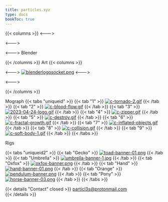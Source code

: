 ```yaml
---
title: particles.xyz
type: docs
bookToc: true
---
```




{{< columns >}}
<--->

<--->

<--->
Blender

{{< /columns >}}
Art
{{< columns >}}

<--->
[![blenderlogosocket.png](https://i.postimg.cc/SmTfDxb2/blenderlogosocket.png)](https://www.blender.org/)
<--->

<--->



{{< /columns >}}


Mograph
{{< tabs "uniqueid" >}}
{{< tab "1" >}}
[![c-tornado-2.gif](https://i.postimg.cc/Sq5y3cCt/c-tornado-2.gif)](tornado)
{{< /tab >}}
{{< tab "2" >}}
[![c-blood-flow.gif](https://i.postimg.cc/D7zLhCnh/c-blood-flow.gif)](blood_flow)
{{< /tab >}}
{{< tab "3" >}}
[![2023-04-24-logo.gif](https://i.postimg.cc/DvVMSFbT/2023-04-24-logo.gif)](logo_reveal)
{{< /tab >}}
{{< tab "4" >}}
[![c-zipper.gif](https://i.postimg.cc/q4mnp184/c-zipper.gif)](/)
{{< /tab >}}
{{< tab "5" >}}
[![c-destroy.gif](https://i.postimg.cc/szbwjfR6/c-destroy.gif)](destroy)
{{< /tab >}}
{{< tab "6" >}}
[![c-fractal-growth.gif](https://i.postimg.cc/JMPgj5r2/c-fractal-growth.gif)](fractal_growth)
{{< /tab >}}
{{< tab "7" >}}
[![c-inflated-objects.gif](https://i.postimg.cc/s3R7sC97/c-inflated-objects.gif)](inflated_objects)
{{< /tab >}}
{{< tab "8" >}}
[![c-collision.gif](https://i.postimg.cc/JRn6KLDN/c-collision.gif)](particle_collision)
{{< /tab >}}
{{< tab "9" >}}
[![c-soft-body-1.gif](https://i.postimg.cc/gmQd5V8B/c-soft-body-1.gif)](soft_body)
{{< /tab >}}
{{< /tabs >}}


Rigs

{{< tabs "uniqueid2" >}}
{{< tab "Gecko" >}}
[![toad-banner-01.png](https://i.postimg.cc/BST6nqrx/toad-banner-01.png)](/amphibian_rig/)
{{< /tab >}}
{{< tab "Umbrella" >}}
[![umbrella-banner-1.jpg](https://i.postimg.cc/q4cGrQrQ/umbrella-banner-1.jpg)](/umbrella_rig/)
{{< /tab >}}
{{< tab "Oxfox" >}}
[![oxfox-banner.png](https://i.postimg.cc/dJBsZH3y/oxfox-banner.png)](/oxfox_rig/)
{{< /tab >}}
{{< tab "Hand" >}}
[![hand-banner-01.png](https://i.postimg.cc/5byZt3Gs/hand-banner-01.png)](/hand_rig/)
{{< /tab >}}
{{< tab "Orange" >}}
[![pendulum-banner.png](https://i.postimg.cc/y8DmPx5t/pendulum-banner.png)](/orange_rig/)
{{< /tab >}}
{{< tab "Pony" >}}
[![horse-banner-03.png](https://i.postimg.cc/4NGv4W0x/horse-banner-03.png)](/horse_rig/)
{{< /tab >}}
{{< /tabs >}}



{{< details "Contact" closed >}}
particl3s@protonmail.com  
{{< /details >}}

